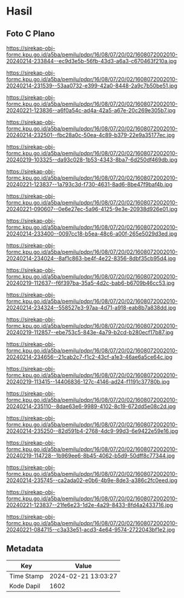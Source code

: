 # Hasil

## Foto C Plano

https://sirekap-obj-formc.kpu.go.id/a5ba/pemilu/pdpr/16/08/07/20/02/1608072002010-20240214-233844--ec9d3e5b-56fb-43d3-a6a3-c670463f210a.jpg

https://sirekap-obj-formc.kpu.go.id/a5ba/pemilu/pdpr/16/08/07/20/02/1608072002010-20240214-231539--53aa0732-e399-42a0-8448-2a9c7b50be51.jpg

https://sirekap-obj-formc.kpu.go.id/a5ba/pemilu/pdpr/16/08/07/20/02/1608072002010-20240221-123836--a6f0a54c-ad4a-42a5-a67e-20c269e305b7.jpg

https://sirekap-obj-formc.kpu.go.id/a5ba/pemilu/pdpr/16/08/07/20/02/1608072002010-20240214-232501--fbc28a0c-50ea-4c89-b379-22e9a35177ec.jpg

https://sirekap-obj-formc.kpu.go.id/a5ba/pemilu/pdpr/16/08/07/20/02/1608072002010-20240219-103325--da93c028-1b53-4343-8ba7-6d250df469db.jpg

https://sirekap-obj-formc.kpu.go.id/a5ba/pemilu/pdpr/16/08/07/20/02/1608072002010-20240221-123837--1a793c3d-f730-4631-8ad6-8be47f9baf4b.jpg

https://sirekap-obj-formc.kpu.go.id/a5ba/pemilu/pdpr/16/08/07/20/02/1608072002010-20240221-090607--0e6e27ec-5a96-4125-9e3e-20938d926e01.jpg

https://sirekap-obj-formc.kpu.go.id/a5ba/pemilu/pdpr/16/08/07/20/02/1608072002010-20240214-233400--0097cc18-b5ea-48c6-a00f-265e5029d3ed.jpg

https://sirekap-obj-formc.kpu.go.id/a5ba/pemilu/pdpr/16/08/07/20/02/1608072002010-20240214-234024--8af1c863-be4f-4e22-8356-8dbf35cb95d4.jpg

https://sirekap-obj-formc.kpu.go.id/a5ba/pemilu/pdpr/16/08/07/20/02/1608072002010-20240219-112637--f6f397ba-35a5-4d2c-bab6-b6709b46cc53.jpg

https://sirekap-obj-formc.kpu.go.id/a5ba/pemilu/pdpr/16/08/07/20/02/1608072002010-20240214-234324--558527e3-97aa-4d71-a918-eab8b7a838dd.jpg

https://sirekap-obj-formc.kpu.go.id/a5ba/pemilu/pdpr/16/08/07/20/02/1608072002010-20240219-112857--ebe753c5-843e-4a79-b2cd-b280ecf17b87.jpg

https://sirekap-obj-formc.kpu.go.id/a5ba/pemilu/pdpr/16/08/07/20/02/1608072002010-20240214-234656--21cab2c7-f1c2-43cf-a1e3-46ae6a5ce64c.jpg

https://sirekap-obj-formc.kpu.go.id/a5ba/pemilu/pdpr/16/08/07/20/02/1608072002010-20240219-113415--14406836-127c-4146-ad24-f1191c37780b.jpg

https://sirekap-obj-formc.kpu.go.id/a5ba/pemilu/pdpr/16/08/07/20/02/1608072002010-20240214-235110--8dae63e6-9989-4102-8c19-672dd5e08c2d.jpg

https://sirekap-obj-formc.kpu.go.id/a5ba/pemilu/pdpr/16/08/07/20/02/1608072002010-20240214-235250--82d591b4-2768-4dc9-99d3-6e9422e59e16.jpg

https://sirekap-obj-formc.kpu.go.id/a5ba/pemilu/pdpr/16/08/07/20/02/1608072002010-20240219-114728--1b969ee6-8b45-4062-b5d9-50dff8c77344.jpg

https://sirekap-obj-formc.kpu.go.id/a5ba/pemilu/pdpr/16/08/07/20/02/1608072002010-20240214-235745--ca2ada02-e0b6-4b9e-8de3-a386c2fc0eed.jpg

https://sirekap-obj-formc.kpu.go.id/a5ba/pemilu/pdpr/16/08/07/20/02/1608072002010-20240221-123837--21fe6e23-1d2e-4a29-8433-8fd4a2433716.jpg

https://sirekap-obj-formc.kpu.go.id/a5ba/pemilu/pdpr/16/08/07/20/02/1608072002010-20240221-084715--c3a33e51-acd3-4e64-9574-2722043bf1e2.jpg


## Metadata

| Key        | Value               |
| ---------- | ------------------- |
| Time Stamp | 2024-02-21 13:03:27 |
| Kode Dapil | 1602                |



